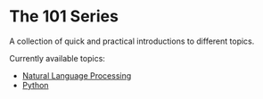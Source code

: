 
# The 101 Series

A collection of quick and practical introductions to different topics.

Currently available topics:

* [Natural Language Processing](pln-101.md)
* [Python](python-101.md)
